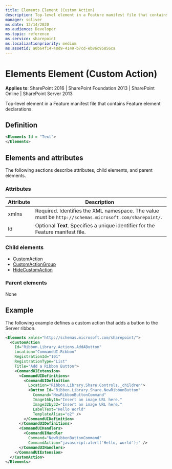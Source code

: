 ```yaml
---
title: Elements Element (Custom Action)
description: Top-level element in a Feature manifest file that contains Feature element declarations.
manager: soliver
ms.date: 12/14/2020
ms.audience: Developer
ms.topic: reference
ms.service: sharepoint
ms.localizationpriority: medium
ms.assetid: a0b64f14-48d9-4149-b7cd-eb86c95856ca
---
```


# Elements Element (Custom Action)

**Applies to**: SharePoint 2016 | SharePoint Foundation 2013 | SharePoint Online | SharePoint Server 2013

Top-level element in a Feature manifest file that contains Feature element declarations.

## Definition

```XML
<Elements Id = "Text">
</Elements>
```

## Elements and attributes

The following sections describe attributes, child elements, and parent elements.

### Attributes

| Attribute | Description                                                                                           |
| --------- | ----------------------------------------------------------------------------------------------------- |
| xmlns     | Required. Identifies the XML namespace. The value must be `http://schemas.microsoft.com/sharepoint/`. |
| Id        | Optional **Text**. Specifies a unique identifier for the Feature manifest file.                       |

### Child elements

- [CustomAction](customaction-element.md)
- [CustomActionGroup](customactiongroup-element-custom-action.md)
- [HideCustomAction](hidecustomaction-element.md)

### Parent elements

None

## Example

The following example defines a custom action that adds a button to the Server ribbon.

```XML
<Elements xmlns="http://schemas.microsoft.com/sharepoint/">
  <CustomAction
    Id="Ribbon.Library.Actions.AddAButton"
    Location="CommandUI.Ribbon"
    RegistrationId="101"
    RegistrationType="List"
    Title="Add a Ribbon Button">
    <CommandUIExtension>
      <CommandUIDefinitions>
        <CommandUIDefinition
          Location="Ribbon.Library.Share.Controls._children">
          <Button Id="Ribbon.Library.Share.NewRibbonButton"
            Command="NewRibbonButtonCommand"
            Image16by16="Insert an image URL here."
            Image32by32="Insert an image URL here."
            LabelText="Hello World"
            TemplateAlias="o2" />
        </CommandUIDefinition>
      </CommandUIDefinitions>
      <CommandUIHandlers>
        <CommandUIHandler
          Command="NewRibbonButtonCommand"
          CommandAction="javascript:alert('Hello, world');" />
      </CommandUIHandlers>
    </CommandUIExtension>
  </CustomAction>
</Elements>
```
